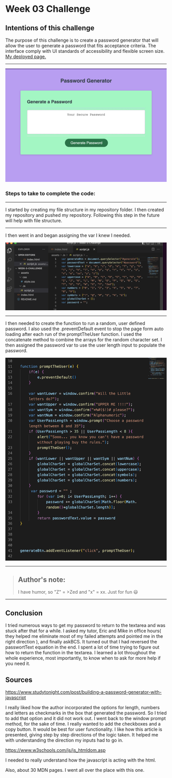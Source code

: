 # Week 03 Challenge

## Intentions of this challenge

The purpose of this challenge is to create a password generator that will allow the user to generate a password that fits acceptance criteria. The interface comply with UI standards of accessibility and flexible screen size. 
[My deployed page.](https://katsaymeow.github.io/password-generator-assignment/)

***
![screenshot-of-deployment](./assets/img/screenshot-of-deployment.png)

### **Steps to take to complete the code:**
*** 
I started by creating my file structure in my repository folder. I then created my repository and pushed my repository. Following this step in the future will help with file structure. 

***

I then went in and began assigning the var I knew I needed. 

![defined-var-ss](./assets/img/Defined-var.png)
***

I then needed to create the function to run a random, user defined password. I also used the .preventDefault event to stop the page form auto loading after each run of the promptTheUser function. I used the concatenate method to combine the arrays for the random character set. I then assigned the password var to use the user length input to populate the password. 

![creating-the-function](./assets/img/creating-the%20function.png)
***
>## Author's note:
>I have humor, so "Z" = >Zed and "x" = xx. Just for fun 😃
***

## Conclusion

I tried numerous ways to get my password to return to the textarea and was stuck after that for a while. I asked my tutor, Eric and Mike in office hours( they helped me eliminate most of my failed attempts and pointed me in the right direction ), and finally askBCS. It turned out that I had reversed the passwortText equation in the end. I spent a lot of time trying to figure out how to return the function in the textarea. I learned a lot throughout the whole experience, most importantly, to know when to ask for more help if you need it. 


## Sources 

https://www.studytonight.com/post/building-a-password-generator-with-javascript

I really liked how the author incorporated the options for length, numbers and letters as checkmarks in the box that generated the password. So I tried to add that option and it did not work out. I went back to the window prompt method, for the sake of time. I really wanted to add the checkboxes and a copy button. It would be best for user functionality. I like how this article is presented, giving step by step directions of the logic taken. It helped me with understanding the direction my inputs had to go in. 

https://www.w3schools.com/js/js_htmldom.asp 

I needed to really understand how the javascript is acting with the html.

Also, about 30 MDN pages. I went all over the place with this one. 

